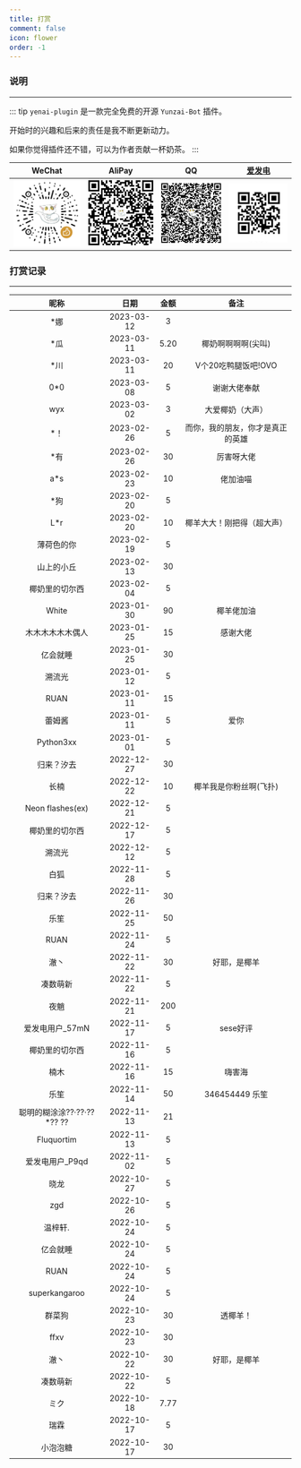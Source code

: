 ```yaml
---
title: 打赏
comment: false
icon: flower
order: -1
---
```


### 说明

<hr />

::: tip
`yenai-plugin` 是一款完全免费的开源 `Yunzai-Bot` 插件。

开始时的兴趣和后来的责任是我不断更新动力。

如果你觉得插件还不错，可以为作者贡献一杯奶茶。
:::

| WeChat                                                       | AliPay                                                       | QQ                                                           | [爱发电](https://afdian.com/a/yeyang52)                      |
| ------------------------------------------------------------ | ------------------------------------------------------------ | ------------------------------------------------------------ | ------------------------------------------------------------ |
| <img style="width: 160px" src="/sponsor-qrcode/qrcode-wechat-zan.png" /> | <img style="width: 160px" src="/sponsor-qrcode/qrcode-alipay.png" /> | <img style="width: 160px" src="/sponsor-qrcode/qrcode-qq.png" /> | <img style="width: 160px" src="/sponsor-qrcode/qrcode-afdian.png" /> |

### 打赏记录

<hr/>

|            昵称            |    日期    | 金额  |               备注               |
| :------------------------: | :--------: | :---: | :------------------------------: |
|            *娜             | 2023-03-12 |   3   |                                  |
|            *瓜             | 2023-03-11 | 5.20  |        椰奶啊啊啊啊(尖叫)        |
|            *川             | 2023-03-11 |  20   |       V个20吃鸭腿饭吧!OVO        |
|            0*0             | 2023-03-08 |   5   |           谢谢大佬奉献           |
|            wyx             | 2023-03-02 |   3   |         大爱椰奶（大声）         |
|            *！             | 2023-02-26 |   5   | 而你，我的朋友，你才是真正的英雄 |
|            *有             | 2023-02-26 |  30   |            厉害呀大佬            |
|            a*s             | 2023-02-23 |  10   |             佬加油喵             |
|            *狗             | 2023-02-20 |   5   |                                  |
|            L*r             | 2023-02-20 |  10   |    椰羊大大！刚把得（超大声）    |
|         薄荷色的你         | 2023-02-19 |   5   |                                  |
|         山上的小丘         | 2023-02-13 |  30   |                                  |
|       椰奶里的切尔西       | 2023-02-04 |   5   |                                  |
|           White            | 2023-01-30 |  90   |            椰羊佬加油            |
|      木木木木木木偶人      | 2023-01-25 |  15   |             感谢大佬             |
|          亿会就睡          | 2023-01-25 |  30   |                                  |
|           溯流光           | 2023-01-12 |   5   |                                  |
|            RUAN            | 2023-01-11 |  15   |                                  |
|           蕾姆酱           | 2023-01-11 |   5   |               爱你               |
|         Python3xx          | 2023-01-01 |   5   |                                  |
|         归来？汐去         | 2022-12-27 |  30   |                                  |
|            长楠            | 2022-12-22 |  10   |      椰羊我是你粉丝啊(飞扑)      |
|      Neon flashes(ex)      | 2022-12-21 |   5   |                                  |
|       椰奶里的切尔西       | 2022-12-17 |   5   |                                  |
|           溯流光           | 2022-12-12 |   5   |                                  |
|            白狐            | 2022-11-28 |   5   |                                  |
|         归来？汐去         | 2022-11-26 |  30   |                                  |
|            乐笙            | 2022-11-25 |  50   |                                  |
|            RUAN            | 2022-11-24 |   5   |                                  |
|            澈丶            | 2022-11-22 |  30   |           好耶，是椰羊           |
|          凑数萌新          | 2022-11-22 |   5   |                                  |
|            夜魈            | 2022-11-21 |  200  |                                  |
|      爱发电用户_57mN       | 2022-11-17 |   5   |             sese好评             |
|       椰奶里的切尔西       | 2022-11-16 |   5   |                                  |
|            楠木            | 2022-11-16 |  15   |              嗨害海              |
|            乐笙            | 2022-11-14 |  50   |          346454449 乐笙          |
| 聪明的糊涂涂??·??·??*?? ?? | 2022-11-13 |  21   |                                  |
|         Fluquortim         | 2022-11-13 |   5   |                                  |
|      爱发电用户_P9qd       | 2022-11-02 |   5   |                                  |
|            晓龙            | 2022-10-27 |   5   |                                  |
|            zgd             | 2022-10-26 |   5   |                                  |
|          温梓轩.           | 2022-10-24 |   5   |                                  |
|          亿会就睡          | 2022-10-24 |   5   |                                  |
|            RUAN            | 2022-10-24 |   5   |                                  |
|       superkangaroo        | 2022-10-24 |   5   |                                  |
|           群菜狗           | 2022-10-23 |  30   |             透椰羊！             |
|            ffxv            | 2022-10-23 |  30   |                                  |
|            澈丶            | 2022-10-22 |  30   |           好耶，是椰羊           |
|          凑数萌新          | 2022-10-22 |   5   |                                  |
|            ミク            | 2022-10-18 | 7.77  |                                  |
|            瑞霖            | 2022-10-17 |   5   |                                  |
|          小泡泡糖          | 2022-10-17 |  30   |                                  |

